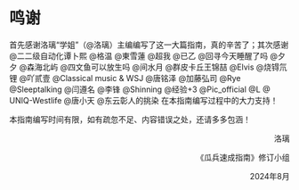 # 鸣谢

首先感谢洛璃“学姐”（@洛璃）主编编写了这一大篇指南，真的辛苦了；其次感谢 @二二级自动化谭卜熙 @格温 @東雪蓮 @超我 @已乙 @回寻今天睡醒了吗 @夕夕 @森海北屿 @四文鱼可以放生吗 @间水月 @群皮卡丘王锦喆 @Elvis @烧锝氘锂 @吖贰壹 @Classical music & WSJ @唐铭泽 @加藤弘司 @Rye @Sleeptalking @闫遵名 @李锋 @Shinning @经验+3 @Pic_official @L @ UNIQ-Westlife @唐小天 @东云彰人的挑染 在本指南编写过程中的大力支持！

本指南编写时间有限，如有疏忽不足、内容错误之处，还请多多包涵！

<div style="text-align:right;">
洛璃

《瓜兵速成指南》修订小组 

2024年8月 
</div>